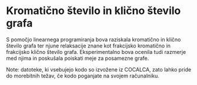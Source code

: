 # Kromatično število in klično število grafa
S pomočjo linearnega programiranja bova raziskala kromatično in klično število grafa ter njune relaksacije znane kot frakcijsko kromatično in frakcijsko klično število grafa. Eksperimentalno bova ocenila tudi razmerje med njima in poskušala poiskati meje za posamezne grafe.

Note: datoteke, ki vsebujejo kodo so izvožene iz COCALCA, zato lahko pride do morebitnih težav, če kodo poganjate na svojem računalniku.
